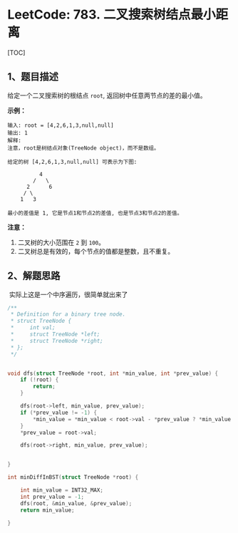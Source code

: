# LeetCode: 783. 二叉搜索树结点最小距离

[TOC]



## 1、题目描述





给定一个二叉搜索树的根结点 `root`, 返回树中任意两节点的差的最小值。

**示例：**

```
输入: root = [4,2,6,1,3,null,null]
输出: 1
解释:
注意，root是树结点对象(TreeNode object)，而不是数组。

给定的树 [4,2,6,1,3,null,null] 可表示为下图:

          4
        /   \
      2      6
     / \    
    1   3  

最小的差值是 1, 它是节点1和节点2的差值, 也是节点3和节点2的差值。
```

**注意：**

1. 二叉树的大小范围在 `2` 到 `100`。
2. 二叉树总是有效的，每个节点的值都是整数，且不重复。



## 2、解题思路

​	实际上这是一个中序遍历，很简单就出来了



```c
/**
 * Definition for a binary tree node.
 * struct TreeNode {
 *     int val;
 *     struct TreeNode *left;
 *     struct TreeNode *right;
 * };
 */


void dfs(struct TreeNode *root, int *min_value, int *prev_value) {
    if (!root) {
        return;
    }

    dfs(root->left, min_value, prev_value);
    if (*prev_value != -1) {
        *min_value = *min_value < root->val - *prev_value ? *min_value : root->val - *prev_value;
    }
    *prev_value = root->val;

    dfs(root->right, min_value, prev_value);


}

int minDiffInBST(struct TreeNode *root) {

    int min_value = INT32_MAX;
    int prev_value = -1;
    dfs(root, &min_value, &prev_value);
    return min_value;

}


```

